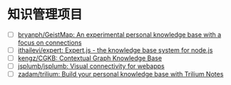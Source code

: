 # 知识管理项目

- [ ] [bryanph/GeistMap: An experimental personal knowledge base with a focus on connections](https://github.com/bryanph/GeistMap)
- [ ] [ithailevi/expert: Expert.js - the knowledge base system for node.js](https://github.com/ithailevi/expert)
- [ ] [kengz/CGKB: Contextual Graph Knowledge Base](https://github.com/kengz/CGKB)
- [ ] [jsplumb/jsplumb: Visual connectivity for webapps](https://github.com/jsplumb/jsplumb)
- [ ] [zadam/trilium: Build your personal knowledge base with Trilium Notes](https://github.com/zadam/trilium)
